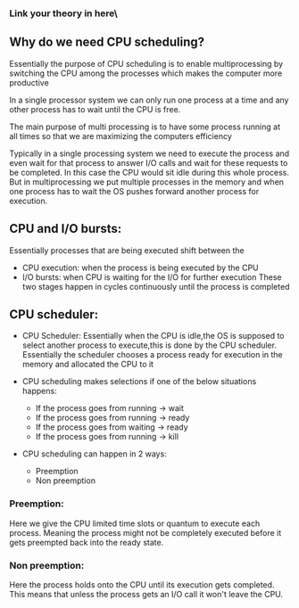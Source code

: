 ### Link your theory in here\


## Why do we need CPU scheduling?
Essentially the purpose of CPU scheduling is to enable multiprocessing by switching the CPU among the processes which makes the computer more productive

In a single processor system we can only run one process at a time and any other process has to wait until the CPU is free.

The main purpose of multi processing is to have some process running at all times so that we are maximizing the computers efficiency

Typically in a single processing system we need to execute the process and even wait for that process to answer I/O calls and wait for these requests to be completed. In this case the CPU would sit idle during this whole process.
But in multiprocessing we put multiple processes in the memory and when one process has to wait the OS pushes forward another process for execution.


## CPU and I/O bursts:
Essentially processes that are being executed shift between the
* CPU execution: when the process is being executed by the CPU
* I/O bursts: when CPU is waiting for the I/O for further execution
These two stages happen in cycles continuously until the process is completed

## CPU scheduler:

* CPU Scheduler: Essentially when the CPU is idle,the OS is supposed to select another process to execute,this is done by the CPU scheduler. Essentially the scheduler chooses a process ready for execution in the memory and allocated the CPU to it

* CPU scheduling makes selections if one of the below situations happens:
  - If the process goes from running -> wait
  - If the process goes from running -> ready
  - If the process goes from waiting -> ready
  - If the process goes from running -> kill

* CPU scheduling can happen in 2 ways:
  - Preemption
  - Non preemption

### Preemption:
Here we give the CPU limited time slots or quantum to execute each process. Meaning the process might not be completely executed before it gets preempted back into the ready state.
### Non preemption:
Here the process holds onto the CPU until its execution gets completed. This means that unless the process gets an I/O call it won't leave the CPU.




